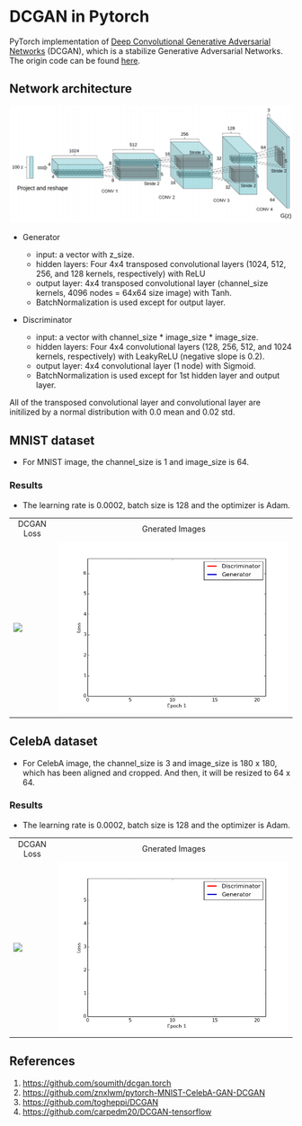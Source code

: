 # DCGAN in Pytorch
PyTorch implementation of [Deep Convolutional Generative Adversarial Networks](http://arxiv.org/abs/1511.06434) (DCGAN), which is a stabilize Generative Adversarial Networks. The origin code can be found [here](https://github.com/soumith/dcgan.torch).

## Network architecture
![alt tag](DCGAN.png)

* Generator
	* input: a vector with z_size.
	* hidden layers: Four 4x4 transposed convolutional layers (1024, 512, 256, and 128 kernels, respectively) with ReLU
	* output layer: 4x4 transposed convolutional layer (channel_size kernels, 4096 nodes = 64x64 size image) with Tanh.
	* BatchNormalization is used except for output layer.

* Discriminator
	* input: a vector with channel_size * image_size * image_size.
	* hidden layers: Four 4x4 convolutional layers (128, 256, 512, and 1024 kernels, respectively) with LeakyReLU (negative slope is 0.2).
	* output layer: 4x4 convolutional layer (1 node) with Sigmoid.
	* BatchNormalization is used except for 1st hidden layer and output layer.

All of the transposed convolutional layer and convolutional layer are initilized by a normal distribution with 0.0 mean and 0.02 std.

## MNIST dataset
* For MNIST image, the channel_size is 1 and image_size is 64.
### Results
* The learning rate is 0.0002, batch size is 128 and the optimizer is Adam.

<table align='center'>
<tr align='center'>
<td> DCGAN Loss </td>
<td> Gnerated Images </td>
</tr>
<tr>
<td><img src='MNIST_result/result.gif'>
<td><img src='MNIST_result/result_loss.gif'>
</tr>
</table>

## CelebA dataset
* For CelebA image, the channel_size is 3 and image_size is 180 x 180, which has been aligned and cropped. And then, it will be resized to 64 x 64.
### Results
* The learning rate is 0.0002, batch size is 128 and the optimizer is Adam.

<table align='center'>
<tr align='center'>
<td> DCGAN Loss </td>
<td> Gnerated Images </td>
</tr>
<tr>
<td><img src='CelebA_result/result.gif'>
<td><img src='CelebA_result/result_loss.gif'>
</tr>
</table>

## References
1. https://github.com/soumith/dcgan.torch
2. https://github.com/znxlwm/pytorch-MNIST-CelebA-GAN-DCGAN
3. https://github.com/togheppi/DCGAN
4. https://github.com/carpedm20/DCGAN-tensorflow
